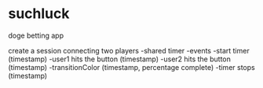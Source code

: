 suchluck
========

doge betting app

create a session connecting two players
  -shared timer
  -events
    -start timer (timestamp)
    -user1 hits the button (timestamp)
    -user2 hits the button (timestamp)
    -transitionColor (timestamp, percentage complete)
    -timer stops (timestamp)


